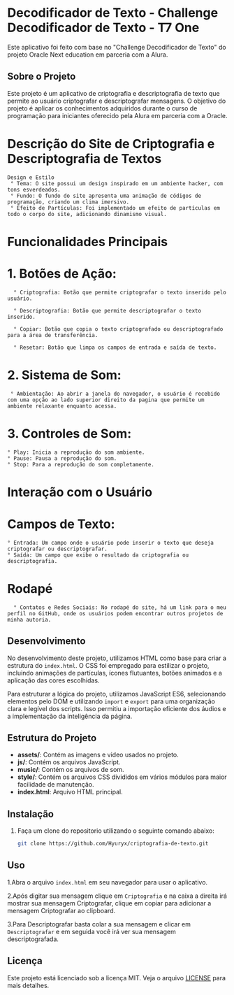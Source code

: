 # Decodificador de Texto - Challenge Decodificador de Texto - T7 One

Este aplicativo foi feito com base no "Challenge Decodificador de Texto" do projeto Oracle Next education em parceria com a Alura.

## Sobre o Projeto

Este projeto é um aplicativo de criptografia e descriptografia de texto que permite ao usuário criptografar e descriptografar mensagens. O objetivo do projeto é aplicar os conhecimentos adquiridos durante o curso de programação para iniciantes oferecido pela Alura em parceria com a Oracle.

# Descrição do Site de Criptografia e Descriptografia de Textos
    Design e Estilo
     ° Tema: O site possui um design inspirado em um ambiente hacker, com tons esverdeados.
     ° Fundo: O fundo do site apresenta uma animação de códigos de programação, criando um clima imersivo.
     ° Efeito de Partículas: Foi implementado um efeito de partículas em todo o corpo do site, adicionando dinamismo visual.

# Funcionalidades Principais
# 1. Botões de Ação:

      ° Criptografia: Botão que permite criptografar o texto inserido pelo usuário.

      ° Descriptografia: Botão que permite descriptografar o texto inserido.

      ° Copiar: Botão que copia o texto criptografado ou descriptografado para a área de transferência.

      ° Resetar: Botão que limpa os campos de entrada e saída de texto.

# 2. Sistema de Som:

     ° Ambientação: Ao abrir a janela do navegador, o usuário é recebido com uma opção ao lado superior direito da pagina que permite um ambiente relaxante enquanto acessa.

# 3. Controles de Som:

    ° Play: Inicia a reprodução do som ambiente.
    ° Pause: Pausa a reprodução do som.
    ° Stop: Para a reprodução do som completamente.

# Interação com o Usuário
  # Campos de Texto:
    ° Entrada: Um campo onde o usuário pode inserir o texto que deseja criptografar ou descriptografar.
    ° Saída: Um campo que exibe o resultado da criptografia ou descriptografia.

# Rodapé
      ° Contatos e Redes Sociais: No rodapé do site, há um link para o meu perfil no GitHub, onde os usuários podem encontrar outros projetos de minha autoria.

## Desenvolvimento

No desenvolvimento deste projeto, utilizamos HTML como base para criar a estrutura do `index.html`. O CSS foi empregado para estilizar o projeto, incluindo animações de partículas, ícones flutuantes, botões animados e a aplicação das cores escolhidas.

Para estruturar a lógica do projeto, utilizamos JavaScript ES6, selecionando elementos pelo DOM e utilizando `import` e `export` para uma organização clara e legível dos scripts. Isso permitiu a importação eficiente dos áudios e a implementação da inteligência da página.

## Estrutura do Projeto

- **assets/**: Contém as imagens e video usados no projeto.
- **js/**: Contém os arquivos JavaScript.
- **music/**: Contém os arquivos de som.
- **style/**: Contém os arquivos CSS divididos em vários módulos para maior facilidade de manutenção.
- **index.html**: Arquivo HTML principal.

## Instalação

1. Faça um clone do repositorio utilizando o seguinte comando abaixo:
    ```sh
    git clone https://github.com/Hyuryx/criptografia-de-texto.git
    ```
    
## Uso

1.Abra o arquivo `index.html` em seu navegador para usar o aplicativo.

2.Após digitar sua mensagem clique em `Criptografia` e na caixa a direita irá mostrar sua mensagem Criptografar, clique em copiar para adicionar a mensagem Criptografar ao clipboard.

3.Para Descriptografar basta colar a sua mensagem e clicar em `Descriptografar` e em seguida você irá ver sua mensagem descriptografada.


## Licença

Este projeto está licenciado sob a licença MIT. Veja o arquivo [LICENSE](LICENSE) para mais detalhes.
